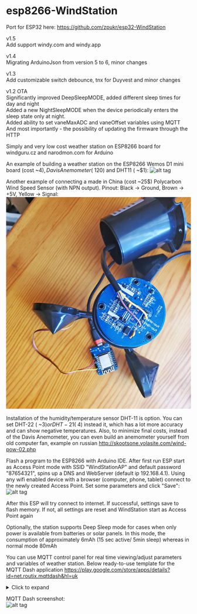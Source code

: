 # esp8266-WindStation
Port for ESP32 here: https://github.com/zpukr/esp32-WindStation <br>

v1.5 <br>
Add support windy.com and windy.app

v1.4 <br>
Migrating ArduinoJson from version 5 to 6, minor changes

v1.3 <br>
Add customizable switch debounce, tnx for Duyvest and minor changes

v1.2 OTA <br>
Significantly improved DeepSleepMODE, added different sleep times for day and night <br>
Added a new NightSleepMODE when the device periodically enters the sleep state only at night. <br>
Added ability to set vaneMaxADC and vaneOffset variables using MQTT <br>
And most importantly - the possibility of updating the firmware through the HTTP <br>

Simply and very low cost weather station on ESP8266 board for windguru.cz and narodmon.com for Arduino

An example of building a weather station on the ESP8266 Wemos D1 mini board (cost ~$4), Davis Anemometer ( ~$120) and DHT11 ( ~$1):
![alt tag](https://github.com/zpukr/esp8266-WindStation/blob/master/windstation.jpg)

Another example of connecting a made in China (cost ~25$) Polycarbon Wind Speed ​​Sensor (with NPN output). Pinout:  Black -> Ground, Brown -> +5V, Yellow -> Signal:
![alt tag](https://github.com/zpukr/esp8266-WindStation/blob/master/Screenshot_20240813.jpg)

Installation of the humidity/temperature sensor DHT-11 is option. You can set DHT-22 ( ~3$) or DHT-21 ( ~4$) instead it, which has a lot more accuracy and can show negative temperatures. Also, to minimize final costs, instead of the Davis Anemometer, you can even build an anemometer yourself from old computer fan, example on russian http://skootsone.yolasite.com/wind-pow-02.php

Flash a program to the ESP8266 with Arduino IDE. After first run ESP start as Access Point mode with SSID "WindStationAP" and default password "87654321", spins up a DNS and WebServer (default ip 192.168.4.1). Using any wifi enabled device with a browser (computer, phone, tablet) connect to the newly created Access Point. Set some parameters and click "Save":
![alt tag](https://github.com/zpukr/esp8266-WindStation/blob/master/WindStationAP.jpg)

After this ESP will try connect to internet. If successful, settings save to flash memory. If not, all settings are reset and WindStation start as Access Point again

Optionally, the station supports Deep Sleep mode for cases when only power is available from batteries or solar panels. In this mode, the consumption of approximately 6mAh (15 sec active/ 5min sleep) whereas in normal mode 80mAh

You can use MQTT control panel for real time viewing/adjust parameters and variables of weather station. Below ready-to-use template for the MQTT Dash application https://play.google.com/store/apps/details?id=net.routix.mqttdash&hl=uk

<details>
<summary>Click to expand</summary>
	[{"mainTextSize":"LARGE","postfix":" m/s","prefix":"","textColor":-192,"enableIntermediateState":true,"enablePub":false,"enteredIntermediateStateAt":0,"intermediateStateTimeout":10,"jsOnReceive":"","jsonPath":"$.Avr","lastJsonPathValue":"0.0","lastPayload":"{\"Min\": 0.00, \"Avr\": 0.00, \"Max\": 0.00, \"Dir\": 270}","qos":0,"retained":false,"topic":"windpoint/wind","topicPub":"windpoint","updateLastPayloadOnPub":false,"id":"9b0b155b-29c1-48fa-9085-7c54b0f73bbe","jsBlinkExpression":"","jsOnDisplay":"","jsOnTap":"","lastActivity":1552427633,"longId":5,"name":"WindAvr","type":1},{"decimalPrecision":0,"displayPayloadValue":true,"maxValue":360.0,"minValue":0.0,"postfix":"°","prefix":"","progressColor":-192,"enableIntermediateState":true,"enablePub":false,"enteredIntermediateStateAt":0,"intermediateStateTimeout":1,"jsOnReceive":"","jsonPath":"$.Dir","lastJsonPathValue":"270","lastPayload":"{\"Min\": 0.00, \"Avr\": 0.00, \"Max\": 0.00, \"Dir\": 270}","qos":1,"retained":false,"topic":"windpoint/wind","topicPub":"windpoint","updateLastPayloadOnPub":false,"id":"716bae44-f2f5-4ce7-9f79-61292c0d2f2f","jsBlinkExpression":"","jsOnDisplay":"","jsOnTap":"","lastActivity":1552427633,"longId":13,"name":"Direction","type":3},{"mainTextSize":"MEDIUM","postfix":" m/s","prefix":"","textColor":-12550144,"enableIntermediateState":true,"enablePub":false,"enteredIntermediateStateAt":0,"intermediateStateTimeout":0,"jsOnReceive":"","jsonPath":"$.Min","lastJsonPathValue":"0.0","lastPayload":"{\"Min\": 0.00, \"Avr\": 0.00, \"Max\": 0.00, \"Dir\": 270}","qos":0,"retained":false,"topic":"windpoint/wind","topicPub":"sensor","updateLastPayloadOnPub":false,"id":"fd6e2415-bad0-404c-a43b-b164171b8017","jsBlinkExpression":"","jsOnDisplay":"","jsOnTap":"","lastActivity":1552427633,"longId":4,"name":"WindMin","type":1},{"mainTextSize":"MEDIUM","postfix":" m/s","prefix":"","textColor":-65472,"enableIntermediateState":true,"enablePub":false,"enteredIntermediateStateAt":0,"intermediateStateTimeout":0,"jsOnReceive":"","jsonPath":"$.Max","lastJsonPathValue":"0.0","lastPayload":"{\"Min\": 0.00, \"Avr\": 0.00, \"Max\": 0.00, \"Dir\": 270}","qos":0,"retained":false,"topic":"windpoint/wind","topicPub":"sensor","updateLastPayloadOnPub":false,"id":"7eed0deb-cb11-4ec5-ab1f-9ce9305fb341","jsBlinkExpression":"","jsOnDisplay":"","jsOnTap":"","lastActivity":1552427633,"longId":6,"name":"WindMax","type":1},{"decimalPrecision":0,"displayPayloadValue":true,"maxValue":140.0,"minValue":1.0,"postfix":"","prefix":"","progressColor":-1,"enableIntermediateState":false,"enablePub":true,"enteredIntermediateStateAt":0,"intermediateStateTimeout":10,"jsOnReceive":"","jsonPath":"","lastPayload":"15","qos":1,"retained":false,"topic":"windpoint/kc_wind","topicPub":"windpoint","updateLastPayloadOnPub":false,"id":"4d50b3f6-8f21-40b9-b90b-17031b769896","jsBlinkExpression":"","jsOnDisplay":"","jsOnTap":"","lastActivity":1552427672,"longId":8,"name":"kcWind","type":3},{"decimalPrecision":0,"displayPayloadValue":true,"maxValue":1023.0,"minValue":1.0,"postfix":"","prefix":"","progressColor":-1,"enableIntermediateState":false,"enablePub":true,"enteredIntermediateStateAt":0,"intermediateStateTimeout":10,"jsOnReceive":"","jsonPath":"$.MaxADC","lastJsonPathValue":"1023","lastPayload":"{\"ADC\":0, \"MaxADC\":1023, \"Offset\":0}","qos":1,"retained":false,"topic":"windpoint/adc","topicPub":"windpoint/m","updateLastPayloadOnPub":false,"id":"c5ab2bd4-1ced-4d34-bcf4-83e9db606361","jsBlinkExpression":"","jsOnDisplay":"","jsOnTap":"","lastActivity":1552427672,"longId":14,"name":"vaneMaxADC","type":3},{"decimalPrecision":0,"displayPayloadValue":true,"maxValue":359.0,"minValue":0.0,"postfix":"°","prefix":"","progressColor":-1,"enableIntermediateState":false,"enablePub":true,"enteredIntermediateStateAt":0,"intermediateStateTimeout":10,"jsOnReceive":"","jsonPath":"$.Offset","lastJsonPathValue":"0","lastPayload":"{\"ADC\":0, \"MaxADC\":1023, \"Offset\":0}","qos":1,"retained":false,"topic":"windpoint/adc","topicPub":"windpoint/o","updateLastPayloadOnPub":false,"id":"3e365f91-778b-456e-b5cf-446c1aaefe1c","jsBlinkExpression":"","jsOnDisplay":"","jsOnTap":"","lastActivity":1552427672,"longId":16,"name":"vaneOffset","type":3},{"iconOff":"ic_cloud_download","iconOn":"ic_cloud_download","offColor":-1,"onColor":-1,"payloadOff":"sensor","payloadOn":"sensor","enableIntermediateState":true,"enablePub":true,"enteredIntermediateStateAt":0,"intermediateStateTimeout":0,"jsOnReceive":"","jsonPath":"","lastPayload":"sensor","qos":1,"retained":false,"topic":"windpoint","topicPub":"","updateLastPayloadOnPub":true,"id":"df5bfda3-d3b7-4c92-8fe7-a425e20cfd95","jsBlinkExpression":"","jsOnDisplay":"","jsOnTap":"","lastActivity":1552384187,"longId":9,"name":"Update","type":2},{"mainTextSize":"SMALL","postfix":"","prefix":"","textColor":-1,"enableIntermediateState":true,"enablePub":false,"enteredIntermediateStateAt":0,"intermediateStateTimeout":0,"jsOnReceive":"","jsonPath":"","lastPayload":"ADC:0","qos":1,"retained":false,"topic":"windpoint/debug","topicPub":"","updateLastPayloadOnPub":true,"id":"d8222a02-352e-48d0-b466-b78e9a382a19","jsBlinkExpression":"","jsOnDisplay":"","jsOnTap":"","lastActivity":1552427535,"longId":11,"name":"Debug","type":1},{"iconOff":"ic_explore","iconOn":"ic_explore","offColor":-1,"onColor":-1,"payloadOff":"adc","payloadOn":"adc","enableIntermediateState":false,"enablePub":true,"enteredIntermediateStateAt":0,"intermediateStateTimeout":0,"jsOnReceive":"","jsonPath":"","lastPayload":"adc","qos":1,"retained":false,"topic":"windpoint","topicPub":"","updateLastPayloadOnPub":true,"id":"cf88116a-4130-45bc-b77f-f6a0895b5548","jsBlinkExpression":"","jsOnDisplay":"","jsOnTap":"","lastActivity":1552427071,"longId":12,"name":"Read ADC","type":2},{"iconOff":"ic_flash_on","iconOn":"ic_flash_on","offColor":-1,"onColor":-1,"payloadOff":"reset","payloadOn":"reset","enableIntermediateState":true,"enablePub":true,"enteredIntermediateStateAt":0,"intermediateStateTimeout":0,"jsOnReceive":"","jsonPath":"","lastPayload":"reset","qos":1,"retained":false,"topic":"windpoint","topicPub":"","updateLastPayloadOnPub":true,"id":"aabe562f-5790-4d2a-ae3b-60526dfd4621","jsBlinkExpression":"","jsOnDisplay":"","jsOnTap":"","lastActivity":1540372437,"longId":10,"name":"Reset!","type":2}]
</details>


MQTT Dash screenshot:<br>
![alt tag](https://raw.githubusercontent.com/zpukr/esp8266-WindStation/master/Screenshot_20190216.png) 
